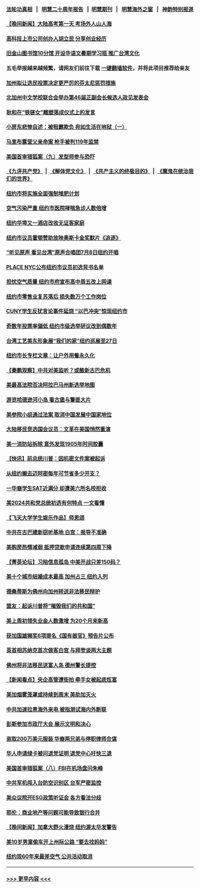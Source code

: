 #### [法轮功真相](https://github.com/gfw-breaker/truth/blob/master/README.md?t=0) &nbsp;&nbsp;|&nbsp;&nbsp; [明慧二十周年报告](https://github.com/gfw-breaker/mh-reports/blob/master/README.md?t=0) &nbsp;&nbsp;|&nbsp;&nbsp;[明慧期刊](https://github.com/gfw-breaker/mh-qikan) &nbsp;&nbsp;|&nbsp;&nbsp; [明慧海外之窗](https://github.com/gfw-breaker/mh-news/blob/master/README.md?t=0) &nbsp;&nbsp;|&nbsp;&nbsp; [神韵特别报道](https://github.com/gfw-breaker/mh-news/blob/master/shenyun.md?t=0)
#### [【晚间新闻】大陆高考第一天 考场外人山人海](../pages/nsc412/n14013070.md?t=06091843) 
#### [高科技上市公司创办人胡立民  分享创业经历](../pages/nsc412/n14013017.md?t=06091843) 
#### [旧金山图书馆10分馆 开设华语文暑期学习班 推广台湾文化](../pages/nsc412/n14013015.md?t=06091843) 
#### 五毛举报越来越频繁，请网友们前往下载 [一键翻墙软件](https://github.com/gfw-breaker/ssr-accounts)，并将此项目推荐给亲友
#### [加州拟让选民投票决定更严厉的芬太尼惩罚措施](../pages/nsc412/n14013011.md?t=06091843) 
#### [北加州中文学校联合会举办第46届正副会长候选人政见发表会](../pages/nsc412/n14013008.md?t=06091843) 
#### [耿和在“铁链女”雕塑落成仪式上的发言](../pages/nsc412/n14013004.md?t=06091843) 
#### [小房东悲惨自述：被租霸欺负 宛如生活在地狱（一）](../pages/nsc412/n14012924.md?t=06091843) 
#### [马里布露营父亲命案 枪手被判119年监禁](../pages/nsc412/n14012916.md?t=06091843) 
#### [美国首审猎狐案（九）发型师参与恐吓](../pages/nsc412/n14012908.md?t=06091843) 
#### [《九评共产党》](https://github.com/begood0513/9ping.md/blob/master/README.md) &nbsp;|&nbsp; [《解体党文化》](../../../../jtdwh.md/blob/master/README.md)  &nbsp;|&nbsp; [《共产主义的终极目的》](../../../../gczydzjmd.md/blob/master/README.md) &nbsp;|&nbsp; [《魔鬼在统治我们的世界》](../../../../mgztzwmdsj.md/blob/master/README.md) 
#### [纽约市将实施全面强制堆肥计划](../pages/nsc412/n14012898.md?t=06091843) 
#### [空气污染严重 纽约市医院哮喘急诊人数倍增](../pages/nsc412/n14012884.md?t=06091843) 
#### [纽约华埠又一酒店改收无证客家庭](../pages/nsc412/n14012895.md?t=06091843) 
#### [纽约市议员霍顿赞助放映奥斯卡金奖默片《追逐》](../pages/nsc412/n14012902.md?t=06091843) 
#### [“听见原声 看见台湾”原声合唱团7月8日纽约开唱](../pages/nsc412/n14012892.md?t=06091843) 
#### [PLACE NYC公布纽约市议员初选背书名单](../pages/nsc412/n14012901.md?t=06091843) 
#### [担忧空气质量 纽约市府宣布高中周五改上网课](../pages/nsc412/n14012897.md?t=06091843) 
#### [纽约市零售业复苏落后 损失数万个工作岗位](../pages/nsc412/n14012886.md?t=06091843) 
#### [CUNY学生反犹言论事件延烧 “以巴冲突”惊现纽约市](../pages/nsc412/n14012910.md?t=06091843) 
#### [奇数年投票率偏低 纽约市级选举研议改到偶数年](../pages/nsc412/n14012905.md?t=06091843) 
#### [台湾工艺美东形象展“我们的家”纽约巡展至27日](../pages/nsc412/n14012863.md?t=06091843) 
#### [纽约市长专栏文章：让户外用餐永久化](../pages/nsc412/n14012865.md?t=06091843) 
#### [【秦鹏观察】中共对美监听？或酿新古巴危机](../pages/nsc412/n14012690.md?t=06091843) 
#### [美最高法院否决阿拉巴马州新选举地图](../pages/nsc412/n14012608.md?t=06091843) 
#### [游览哈德逊河小岛 看古堡与警匪大片](../pages/nsc412/n14011931.md?t=06091843) 
#### [美参院小组通过法案 取消中国发展中国家地位](../pages/nsc412/n14012741.md?t=06091843) 
#### [大陆移民竞选国会议员：文革在美国悄然重演](../pages/nsc412/n14012813.md?t=06091843) 
#### [美一消防站拆除 意外发现1905年时间胶囊](../pages/nsc412/n14012738.md?t=06091843) 
#### [【快讯】前总统川普：因机密文件案被起诉](../pages/nsc412/n14012714.md?t=06091843) 
#### [从纽约搬去迈阿密每年可节省多少开支？](../pages/nsc412/n14012687.md?t=06091843) 
#### [一华裔学生SAT近满分 却遭美六所名校拒收](../pages/nsc412/n14012604.md?t=06091843) 
#### [美2024共和党总统初选有何特点 一文看懂](../pages/nsc412/n14012513.md?t=06091843) 
#### [【飞天大学学生娱乐作品】师恩颂](../pages/nsc412/n14012587.md?t=06091843) 
#### [中共在古巴建新窃听基地 白宫：报导不准确](../pages/nsc412/n14012551.md?t=06091843) 
#### [美购房热情减弱 抵押贷款申请连续第四周下降](../pages/nsc412/n14012681.md?t=06091843) 
#### [【菁英论坛】习陷信息孤岛 中美开战只差150码？](../pages/nsc412/n14012675.md?t=06091843) 
#### [美十个城市结婚成本最高 加州占三 纽约入列](../pages/nsc412/n14011932.md?t=06091843) 
#### [德桑蒂斯为佛州向加州转送非法移民辩护](../pages/nsc412/n14012621.md?t=06091843) 
#### [盟友：起诉川普将“摧毁我们的共和国”](../pages/nsc412/n14012552.md?t=06091843) 
#### [美上周初领失业金人数激增 为20个月来新高](../pages/nsc412/n14012549.md?t=06091843) 
#### [获加国雄狮奖6项提名《国有器官》预告片公布](../pages/nsc412/n14012594.md?t=06091843) 
#### [英首相苏纳克首次做客白宫 与拜登谈两大主题](../pages/nsc412/n14012380.md?t=06091843) 
#### [佛州将非法移民送富人岛 德州警长提控](../pages/nsc412/n14012069.md?t=06091843) 
#### [【新闻看点】央企高管遭街拍 牵手女被起底炫富](../pages/nsc412/n14012548.md?t=06091843) 
#### [美加烟雾笼罩或持续到周末 美助加灭火](../pages/nsc412/n14012355.md?t=06091843) 
#### [中共加速拉黑海外来电 被指测试海内外断联](../pages/nsc412/n14012543.md?t=06091843) 
#### [彭斯参加市政厅大会 展示文明和决心](../pages/nsc412/n14012428.md?t=06091843) 
#### [盗取200万美元服装 华裔两兄弟与停职律师合谋](../pages/nsc412/n14012191.md?t=06091843) 
#### [华人申请绿卡被问退党证明 退党中心吁快三退](../pages/nsc412/n14012199.md?t=06091843) 
#### [美国首审猎狐案（八）FBI在机场盘问朱峰](../pages/nsc412/n14012186.md?t=06091843) 
#### [中共军机闯入台防空识别区 台军严密监控](../pages/nsc412/n14012349.md?t=06091843) 
#### [美众议院开ESG政策听证会 各方看法分歧](../pages/nsc412/n14011912.md?t=06091843) 
#### [耶伦：商业地产等问题可能导致银行合并](../pages/nsc412/n14012308.md?t=06091843) 
#### [【晚间新闻】加拿大野火漫烧 纽约渥太华发警告](../pages/nsc412/n14012288.md?t=06091843) 
#### [美10岁男童偷车开上州际公路 “要去找妈妈”](../pages/nsc412/n14012147.md?t=06091843) 
#### [纽约现60年来最差空气 公共活动取消](../pages/nsc412/n14011963.md?t=06091843) 

----
#### [ >>> 更早内容 <<< ](../indexes/nsc412-earlier.md)
